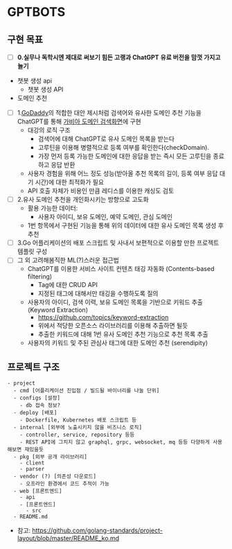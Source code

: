 # GPTBOTS

## 구현 목표
- [ ] **0.실무나 독학시엔 제대로 써보기 힘든 고랭과 ChatGPT 유료 버전을 맘껏 가지고 놀기**
- 챗봇 생성 api
  - 챗봇 생성 API
- 도메인 추천
- [ ] 1.[GoDaddy](https://kr.godaddy.com/domainsearch/find?checkAvail=1&tmskey=%5B%40T%5Bsitecorecontent%3A%3Cfirstchild+id%3D%22%7B4745D3A8-B61D-4744-B2F6-72EBAB8565D7%7D%22+runpipeline%3D%22false%22+%2F%3E%5D%40T%5D&segment=repeat&domainToCheck=gabia.com)의 적합한 대안 제시처럼 검색어와 유사한 도메인 추천 기능을 ChatGPT를 통해 [가비아 도메인 검색화면](https://domain.gabia.com/regist/regist_step1.php)에 구현
  - 대강의 로직 구조
    - 검색어에 대해 ChatGPT로 유사 도메인 목록을 받는다
    - 고루틴을 이용해 병렬적으로 등록 여부를 확인한다(checkDomain).
    - 가장 먼저 등록 가능한 도메인에 대한 응답을 받는 즉시 모든 고루틴을 종료하고 응답 반환
  - 사용자 경험을 위해 어느 정도 성능(받아올 추천 목록의 길이, 등록 여부 응답 대기 시간)에 대한 최적화가 필요
  - API 호출 자체가 비용인 만큼 레디스를 이용한 캐싱도 검토
- [ ] 2.유사 도메인 추천을 개인화시키는 방향으로 고도화
  - 활용 가능한 데이터:
    - 사용자 아이디, 보유 도메인, 예약 도메인, 관심 도메인
  - 1번 항목에서 구현된 기능을 통해 위의 데이터에 대한 유사 도메인 목록 생성 후 추천
- [ ] 3.Go 어플리케이션의 배포 스크립트 및 사내서 보편적으로 이용할 만한 프로젝트 템플릿 구성
- [ ] 그 외 고려해봄직한 ML(?)스러운 접근법
  - ChatGPT를 이용한 서비스 사이트 컨텐츠 태깅 자동화 (Contents-based filtering)
    - Tag에 대한 CRUD API
    - 지정된 태그에 대해서만 태깅을 수행하도록 질의
  - 사용자의 아이디, 검색 이력, 보유 도메인 목록을 기반으로 키워드 추출(Keyword Extraction)
    - https://github.com/topics/keyword-extraction
    - 위에서 적당한 오픈소스 라이브러리를 이용해 추출하면 될듯
    - 추출한 키워드에 대해 1번 유사 도메인 추천 기능으로 추천 목록 추출
  - 사용자의 키워드 및 주된 관심사 태그에 대한 도메인 추천 (serendipity)
  
## 프로젝트 구조
```
- project
  - cmd [어플리케이션 진입점 / 빌드될 바이너리를 나눌 단위]
  - configs [설정]
    - db 접속 정보?
  - deploy [배포]
    - Dockerfile, Kubernetes 배포 스크립트 등
  - internal [외부에 노출시키지 않을 비즈니스 로직]
    - controller, service, repository 등등
    - REST API에 그치지 않고 graphql, grpc, websocket, mq 등등 다양하게 사용해보면 재밌을듯
  - pkg [외부 공개 라이브러리]
    - client
    - parser
  - vendor (?) [의존성 다운로드]
    - 오프라인 환경에서 코드 추적이 가능
  - web [프론트엔드]
    - api
    - [프론트엔드]
      - src
  - README.md
```
- 참고: https://github.com/golang-standards/project-layout/blob/master/README_ko.md
